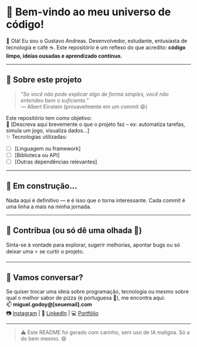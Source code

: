 # 🚀 Bem-vindo ao meu universo de código!

👋 Olá! Eu sou o Gustavo Andreas. Desenvolvedor, estudante, entusiasta de tecnologia e café ☕. Este repositório é um reflexo do que acredito: **código limpo, ideias ousadas e aprendizado contínuo.**

---

## 📌 Sobre este projeto

> *“Se você não pode explicar algo de forma simples, você não entendeu bem o suficiente.”*  
> — Albert Einstein (provavelmente em um commit 😄)

Este repositório tem como objetivo:  
🔧 [Descreva aqui brevemente o que o projeto faz – ex: automatiza tarefas, simula um jogo, visualiza dados...]  
✨ Tecnologias utilizadas:  
- [ ] [Linguagem ou framework]  
- [ ] [Biblioteca ou API]  
- [ ] [Outras dependências relevantes]

---

## 🚧 Em construção...

Nada aqui é definitivo — e é isso que o torna interessante. Cada commit é uma linha a mais na minha jornada.

---

## 🤝 Contribua (ou só dê uma olhada 👀)

Sinta-se à vontade para explorar, sugerir melhorias, apontar bugs ou só deixar uma ⭐ se curtir o projeto.

---

## 💬 Vamos conversar?

Se quiser trocar uma ideia sobre programação, tecnologia ou mesmo sobre qual o melhor sabor de pizza (é portuguesa 🍕), me encontra aqui:  
📫 **miguel.godoy@[seuemail].com**  
📷 [Instagram](https://instagram.com/) | 💼 [LinkedIn](https://linkedin.com/) | 💻 [Portfólio](https://github.com/seuusuario)

---

> ⚠️ Este README foi gerado com carinho, sem uso de IA maligna. Só a do bem mesmo. 😄

